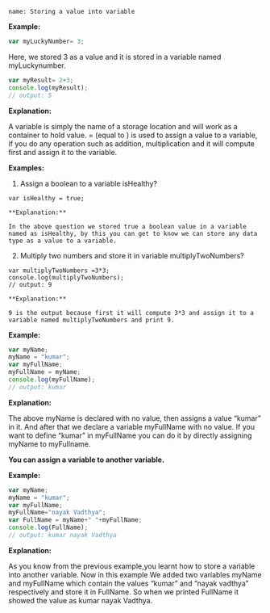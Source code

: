 ```ngMeta
name: Storing a value into variable
```

**Example:**
```javascript
var myLuckyNumber= 3; 
```
Here, we stored 3 as a value and it is stored in a variable named myLuckynumber.

```javascript
var myResult= 2+3;
console.log(myResult);
// output: 5
```

**Explanation:**

A variable is simply the name of a storage location and will work as a container to hold value. = (equal to ) is used to assign a value to a variable, if you do any operation such as addition, multiplication and it will compute first and assign it to the variable.


**Examples:** 

1. Assign a boolean to a variable isHealthy?

```solution
var isHealthy = true;

**Explanation:**

In the above question we stored true a boolean value in a variable named as isHealthy, by this you can get to know we can store any data type as a value to a variable.
```


2. Multiply two numbers and store it in variable multiplyTwoNumbers?

```solution
var multiplyTwoNumbers =3*3;
console.log(multiplyTwoNumbers);
// output: 9

**Explanation:**

9 is the output because first it will compute 3*3 and assign it to a variable named multiplyTwoNumbers and print 9.
```

**Example:**

```javascript
var myName;
myName = "kumar";
var myFullName;
myFullName = myName;
console.log(myFullName);
// output: kumar
```
**Explanation:**

The above myName is declared with no value, then assigns a value “kumar” in it. And after that we declare a variable myFullName with no value. If you want to define “kumar” in myFullName you can do it by  directly assigning  myName to myFullname.


**You can assign a variable to another variable.**

**Example:**
```javascript
var myName;
myName = "kumar";
var myFullName;
myFullName="nayak Vadthya";
var FullName = myName+" "+myFullName;
console.log(FullName);
// output: kumar nayak Vadthya
```
**Explanation:**

As you know from the previous example,you learnt how to store a variable into another variable. Now in this example We added two variables myName and myFullName which contain the values “kumar” and “nayak vadthya” respectively and store it in FullName. So when we printed FullName it showed the value as kumar nayak Vadthya.
